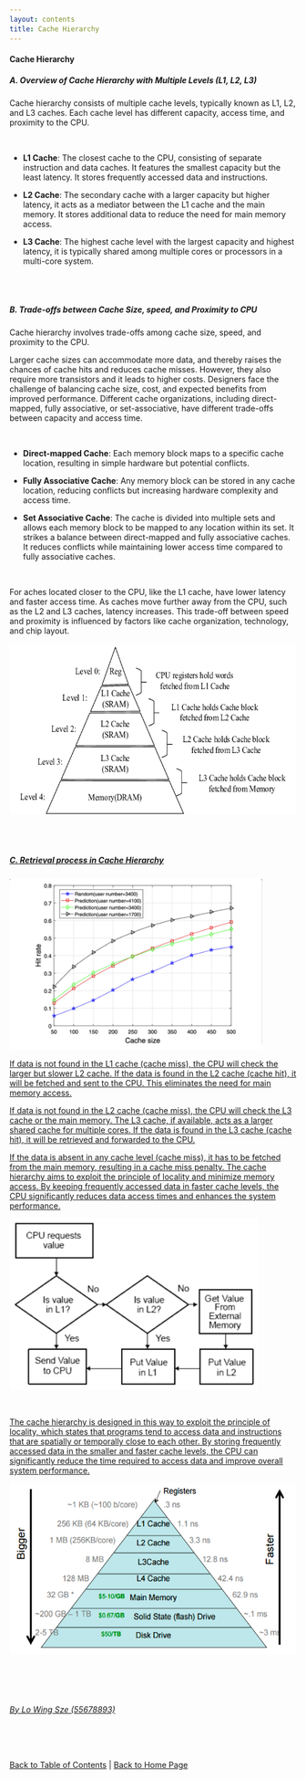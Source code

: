 ```yaml
---
layout: contents
title: Cache Hierarchy
---
```

#### Cache Hierarchy


##### A. Overview of Cache Hierarchy with Multiple Levels (L1, L2, L3)

Cache hierarchy consists of multiple cache levels, typically known as L1, L2, and L3 caches. Each cache level has different capacity, access time, and proximity to the CPU.

<br/>

- **L1 Cache**: The closest cache to the CPU, consisting of separate instruction and data caches. It features the smallest capacity but the least latency. It stores frequently accessed data and instructions. <br/>

- **L2 Cache**: The secondary cache with a larger capacity but higher latency, it acts as a mediator between the L1 cache and the main memory. It stores additional data to reduce the need for main memory access. <br/>

- **L3 Cache**: The highest cache level with the largest capacity and highest latency, it is typically shared among multiple cores or processors in a multi-core system. 

<br/> <br/>

##### B. Trade-offs between Cache Size, speed, and Proximity to CPU

Cache hierarchy involves trade-offs among cache size, speed, and proximity to the CPU.

Larger cache sizes can accommodate more data, and thereby raises the chances of cache hits and reduces cache misses. However, they also require more transistors and it leads to higher costs. Designers face the challenge of balancing cache size, cost, and expected benefits from improved performance. Different cache organizations, including direct-mapped, fully associative, or set-associative, have different trade-offs between capacity and access time.

<br/>

- **Direct-mapped Cache**: Each memory block maps to a specific cache location, resulting in simple hardware but potential conflicts.

- **Fully Associative Cache**: Any memory block can be stored in any cache location, reducing conflicts but increasing hardware complexity and access time.

- **Set Associative Cache**: The cache is divided into multiple sets and allows each memory block to be mapped to any location within its set. It strikes a balance between direct-mapped and fully associative caches. It reduces conflicts while maintaining lower access time compared to fully associative caches.

<br/>

For aches located closer to the CPU, like the L1 cache, have lower latency and faster access time. As caches move further away from the CPU, such as the L2 and L3 caches, latency increases. This trade-off between speed and proximity is influenced by factors like cache organization, technology, and chip layout.

<a href="https://www.researchgate.net/figure/A-classical-three-level-cache-hierarchy_fig1_362707415"><img src="./media/P1.png" alt="Image" height=300>

<br/> <br/>

##### C. Retrieval process in Cache Hierarchy

<a href="https://www.researchgate.net/figure/Cache-hit-rate-versus-cache-size-of-the-BS_fig4_353908720"><img src="./media/P3.png" alt="Image" height=300>

If data is not found in the L1 cache (cache miss), the CPU will check the larger but slower L2 cache. If the data is found in the L2 cache (cache hit), it will be fetched and sent to the CPU. This eliminates the need for main memory access.

If data is not found in the L2 cache (cache miss), the CPU will check the L3 cache or the main memory. The L3 cache, if available, acts as a larger shared cache for multiple cores. If the data is found in the L3 cache (cache hit), it will be retrieved and forwarded to the CPU.

If the data is absent in any cache level (cache miss), it has to be fetched from the main memory, resulting in a cache miss penalty. The cache hierarchy aims to exploit the principle of locality and minimize memory access. By keeping frequently accessed data in faster cache levels, the CPU significantly reduces data access times and enhances the system performance.

<a href="(https://www.edn.com/optimizing-for-cache-performance-part-1/)"><img src="./media/P4.png" alt="Image" height=300>

<br/>

The cache hierarchy is designed in this way to exploit the principle of locality, which states that programs tend to access data and instructions that are spatially or temporally close to each other. By storing frequently accessed data in the smaller and faster cache levels, the CPU can significantly reduce the time required to access data and improve overall system performance.

<a href="https://www.alibabacloud.com/blog/the-mechanism-behind-measuring-cache-access-latency_599384"><img src="./media/P5.png" alt="Image" height=300>

<br/> <br/> <br/>
###### By Lo Wing Sze (55678893)
<br/> <br/>

[Back to Table of Contents](../table_of_contents.md) | [Back to Home Page](../index.md)

